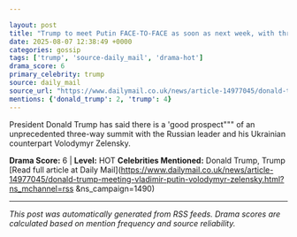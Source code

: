 ```yaml
---

layout: post
title: "Trump to meet Putin FACE-TO-FACE as soon as next week, with three-way Zelensky summit to follow, report says"""
date: 2025-08-07 12:38:49 +0000
categories: gossip
tags: ['trump', 'source-daily_mail', 'drama-hot']
drama_score: 6
primary_celebrity: trump
source: daily_mail
source_url: "https://www.dailymail.co.uk/news/article-14977045/donald-trump-meeting-vladimir-putin-volodymyr-zelensky.html?ns_mchannel=rss&1490&campaign=1490"""
mentions: {'donald_trump': 2, 'trump': 4}
---
```


President Donald Trump has said there is a 'good prospect""" of an unprecedented three-way summit with the Russian leader and his Ukrainian counterpart Volodymyr Zelensky.

**Drama Score:** 6 | **Level:** HOT **Celebrities Mentioned:** Donald Trump, Trump [Read full article at Daily Mail](https://www.dailymail.co.uk/news/article-14977045/donald-trump-meeting-vladimir-putin-volodymyr-zelensky.html?ns_mchannel=rss &ns_campaign=1490)

---

*This post was automatically generated from RSS feeds. Drama scores are calculated based on mention frequency and source reliability.*